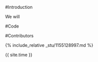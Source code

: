 #Introduction

We will 

#Code


#Contributors

{% include_relative _stu/1155128997.md %}

{{ site.time  }}


